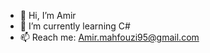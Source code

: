 - 👋 Hi, I’m Amir
- 🌱 I’m currently learning C#
- 📫 Reach me: Amir.mahfouzi95@gmail.com

<!---
AmirMhz95/AmirMhz95 is a ✨ special ✨ repository because its `README.md` (this file) appears on your GitHub profile.
You can click the Preview link to take a look at your changes.
--->
